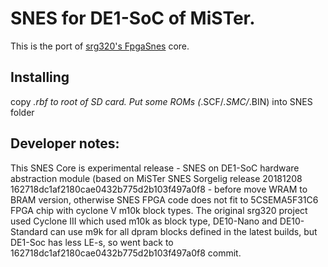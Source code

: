 # SNES for DE1-SoC of MiSTer.

This is the port of [srg320's FpgaSnes](https://github.com/srg320/FpgaSnes) core.

## Installing
copy *.rbf to root of SD card. Put some ROMs (*.SCF/*.SMC/*.BIN) into SNES folder

## Developer notes:
This SNES Core is experimental release - SNES on DE1-SoC hardware abstraction module (based on MiSTer SNES Sorgelig release 20181208 162718dc1af2180cae0432b775d2b103f497a0f8 - before move WRAM to BRAM version, otherwise SNES FPGA code does not fit to 5CSEMA5F31C6 FPGA chip with cyclone V m10k block types. The original srg320 project used Cyclone III which used m10k as block type, DE10-Nano and DE10-Standard can use m9k for all dpram blocks defined in the latest builds, but DE1-Soc has less LE-s, so went back to 162718dc1af2180cae0432b775d2b103f497a0f8 commit.
